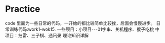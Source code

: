 # Practice
code 里面为一些日常的代码，一开始的都比较简单比较挫，后面会慢慢进步。
日常训练代码:work1-wok15.
一些项目：小项目---01字串、关机程序、猴子吃桃
中项目：扫雷、三子棋、通讯录
理论知识详解
